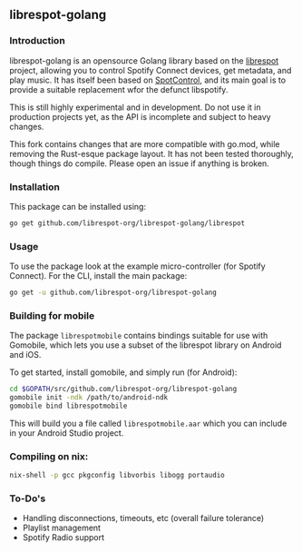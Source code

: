 ## librespot-golang

### Introduction

librespot-golang is an opensource Golang library based on the [librespot](https://github.com/plietar/librespot) project, allowing you to control Spotify Connect devices, get metadata, and play music. It has itself been based on [SpotControl](https://github.com/badfortrains/spotcontrol), and its main goal is to provide a suitable replacement wfor the defunct libspotify.

This is still highly experimental and in development. Do not use it in production projects yet, as the API is incomplete and subject to heavy changes.

This fork contains changes that are more compatible with go.mod, while removing the Rust-esque package layout. It has not been tested thoroughly, though things do compile. Please open an issue if anything is broken.

### Installation

This package can be installed using:

```sh
go get github.com/librespot-org/librespot-golang/librespot
```

### Usage

To use the package look at the example micro-controller (for Spotify Connect). For the CLI, install the main package:

```sh
go get -u github.com/librespot-org/librespot-golang
```

### Building for mobile

The package `librespotmobile` contains bindings suitable for use with Gomobile, which lets you use a subset of the librespot library on Android and iOS.

To get started, install gomobile, and simply run (for Android):

```sh
cd $GOPATH/src/github.com/librespot-org/librespot-golang
gomobile init -ndk /path/to/android-ndk
gomobile bind librespotmobile
```

This will build you a file called `librespotmobile.aar` which you can include in your Android Studio project.

### Compiling on nix:

```sh
nix-shell -p gcc pkgconfig libvorbis libogg portaudio
```

### To-Do's

- Handling disconnections, timeouts, etc (overall failure tolerance)
- Playlist management
- Spotify Radio support
